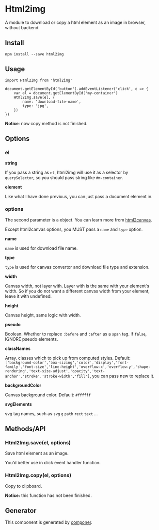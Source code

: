 # Html2img

A module to download or copy a html element as an image in browser, without backend.

## Install

```
npm install --save html2img
```

## Usage

```
import Html2Img from 'html2img'

document.getElementById('button').addEventListener('click', e => {
    var el = document.getElementById('my-container')
    Html2Img.save(el, {
        name: 'download-file-name',
        type: 'jpg',
    })
})
```

**Notice**: now copy method is not finished.

## Options

### el

**string**

If you pass a string as `el`, html2img will use it as a selector by `querySelector`, so you should pass string like `#m-container`.

**element**

Like what I have done previous, you can just pass a document element in.

### options

The second parameter is a object. You can learn more from [html2canvas](https://github.com/niklasvh/html2canvas).

Except html2canvas options, you MUST pass a `name` and `type` option.

**name**

 `name` is used for download file name.

**type**

 `type` is used for canvas convertor and download file type and extension.

**width**

Canvas width, not layer with. Layer with is the same with your element's width. So if you do not want a different canvas width from your element, leave it with undefined.

**height**

Canvas height, same logic with width.

**pseudo**

Boolean. Whether to replace `:before` and `:after` as a `span` tag. If `false`, IGNORE pseudo elements.

**classNames**

Array. classes which to pick up from computed styles.
Default: `['background-color','box-sizing','color','display','font-family','font-size','line-height','overflow-x','overflow-y','shape-rendering','text-size-adjust','opacity','text-anchor','stroke','stroke-width','fill']`, you can pass new to replace it.

**backgroundColor**

Canvas background color. Default: `#ffffff`

**svgElements**

svg tag names, such as `svg` `g` `path` `rect` `text` ...

## Methods/API

### Html2Img.save(el, options)

Save html element as an image.

You'd better use in click event handler function.

### Html2Img.copy(el, options)

Copy to clipboard.

**Notice:** this function has not been finished.

## Generator

This component is generated by [componer](https://github.com/tangshuang/componer).

